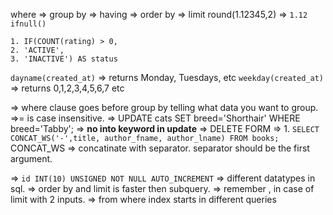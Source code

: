 where => group by => having => order by => limit
round(1.12345,2) => `1.12`
`ifnull()`
```
1. IF(COUNT(rating) > 0,
2. 'ACTIVE',
3. 'INACTIVE') AS status
```
`dayname(created_at)` => returns Monday, Tuesdays,  etc
`weekday(created_at)` => returns 0,1,2,3,4,5,6,7 etc

=> where clause goes before group by telling what data you want to group.
=>= is case insensitive.
=> UPDATE cats SET breed='Shorthair' WHERE breed='Tabby'; => **no into keyword in update**
=> DELETE FORM
=> 1. `SELECT CONCAT_WS('-',title, author_fname, author_lname) FROM books;`
CONCAT_WS ⇒ concatinate with separator. separator should be the first argument.

=> `id INT(10) UNSIGNED NOT NULL AUTO_INCREMENT`
=> different datatypes in sql.
=> order by and limit is faster then subquery.
=> remember , in case of limit with 2 inputs.
=> from where index starts in different queries



